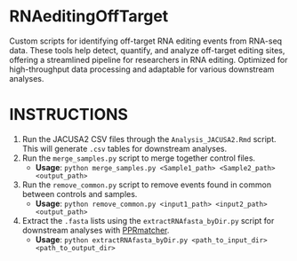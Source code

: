 # RNAeditingOffTarget
Custom scripts for identifying off-target RNA editing events from RNA-seq data. These tools help detect, quantify, and analyze off-target editing sites, offering a streamlined pipeline for researchers in RNA editing. Optimized for high-throughput data processing and adaptable for various downstream analyses.

# INSTRUCTIONS
1) Run the JACUSA2 CSV files through the `Analysis_JACUSA2.Rmd` script. This will generate `.csv` tables for downstream analyses.
2) Run the `merge_samples.py` script to merge together control files.
   - **Usage**: `python merge_samples.py <Sample1_path> <Sample2_path> <output_path>`
3) Run the `remove_common.py` script to remove events found in common between controls and samples.
   - **Usage**: `python remove_common.py <input1_path> <input2_path> <output_path>`
4) Extract the `.fasta` lists using the `extractRNAfasta_byDir.py` script for downstream analyses with [PPRmatcher](https://github.com/ian-small/PPRmatcher).
   - **Usage**: `python extractRNAfasta_byDir.py <path_to_input_dir> <path_to_output_dir>`
